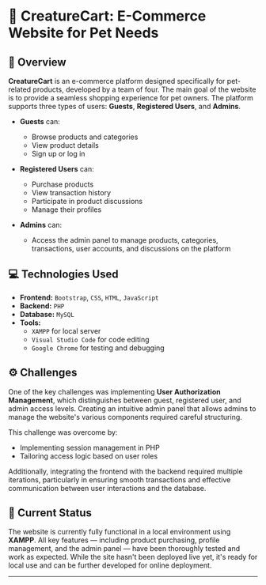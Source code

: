 # 🐾 CreatureCart: E-Commerce Website for Pet Needs

## 🌟 Overview
**CreatureCart** is an e-commerce platform designed specifically for pet-related products, developed by a team of four. The main goal of the website is to provide a seamless shopping experience for pet owners. The platform supports three types of users: **Guests**, **Registered Users**, and **Admins**.

- **Guests** can:
  - Browse products and categories
  - View product details
  - Sign up or log in

- **Registered Users** can:
  - Purchase products
  - View transaction history
  - Participate in product discussions
  - Manage their profiles

- **Admins** can:
  - Access the admin panel to manage products, categories, transactions, user accounts, and discussions on the platform

## 💻 Technologies Used

- **Frontend:** `Bootstrap`, `CSS`, `HTML`, `JavaScript`
- **Backend:** `PHP`
- **Database:** `MySQL`
- **Tools:**
  - `XAMPP` for local server
  - `Visual Studio Code` for code editing
  - `Google Chrome` for testing and debugging

## ⚙️ Challenges

One of the key challenges was implementing **User Authorization Management**, which distinguishes between guest, registered user, and admin access levels. Creating an intuitive admin panel that allows admins to manage the website's various components required careful structuring. 

This challenge was overcome by:
- Implementing session management in PHP
- Tailoring access logic based on user roles

Additionally, integrating the frontend with the backend required multiple iterations, particularly in ensuring smooth transactions and effective communication between user interactions and the database.

## 🚀 Current Status

The website is currently fully functional in a local environment using **XAMPP**. All key features — including product purchasing, profile management, and the admin panel — have been thoroughly tested and work as expected. While the site hasn't been deployed live yet, it's ready for local use and can be further developed for online deployment.

---
